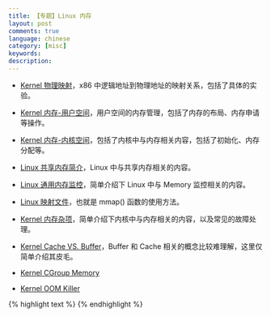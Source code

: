 ```yaml
---
title: 【专题】Linux 内存
layout: post
comments: true
language: chinese
category: [misc]
keywords:
description:
---
```




<!-- more -->


* [Kernel 物理映射](/post/kernel-memory-virtual-physical-map.html)，x86 中逻辑地址到物理地址的映射关系，包括了具体的实验。
* [Kernel 内存-用户空间](/post/kernel-memory-management-from-userspace-view.html)，用户空间的内存管理，包括了内存的布局、内存申请等操作。
* [Kernel 内存-内核空间](/post/kernel-memory-management-from-kernel-view.html)，包括了内核中与内存相关内容，包括了初始化、内存分配等。
* [Linux 共享内存简介](/post/linux-program-shared-memory.html)，Linux 中与共享内存相关的内容。
* [Linux 通用内存监控](/post/linux-monitor-memory.html)，简单介绍下 Linux 中与 Memory 监控相关的内容。
* [Linux 映射文件](/post/kernel-memory-mmap-introduce.html)，也就是 mmap() 函数的使用方法。
* [Kernel 内存杂项](/post/kernel-memory-tips.html)，简单介绍下内核中与内存相关的内容，以及常见的故障处理。

* [Kernel Cache VS. Buffer](/post/linux-memory-buffer-vs-cache-details.html)，Buffer 和 Cache 相关的概念比较难理解，这里仅简单介绍其皮毛。
* [Kernel CGroup Memory](/post/kernel-cgroup-memory-introduce.html)
* [Kernel OOM Killer](/post/kernel-memory-oom-killer-introduce.html)

<!--
Golang语法
https://blog.csdn.net/u013210620/article/details/78404805?locationNum=8&fps=1


内存使用详解



### /proc/meminfo

这里面的 Buffers 就是 BufferCache，而 Cached 就是 PageCache 。

第二个问题，What is the difference between Buffers and Cached columns in /proc/meminfo output?

/proc/meminfo输出的Buffers与Cached这两列有什么区别？
cat /proc/meminfo
MemTotal:      8162388 kB
MemFree:         86004 kB
Buffers:         56432 kB
Cached:        1141924 kB
SwapCached:     800992 kB
Active:        6090024 kB
Inactive:      1857208 kB
HighTotal:           0 kB
HighFree:            0 kB
LowTotal:      8162388 kB
LowFree:         86004 kB
SwapTotal:     2096472 kB
SwapFree:      1048264 kB
...
Robert Love：

短话长说，Cached等于Linux page cache的大小减去swap cache的大小，swap cache的大小是SwapCached那一列（因此全部page cache的大小就等于Cached+SwapCached）。Linux通过page cache执行所有的I/O操作。写的实现很简单，只要将page cache中相应的页标记为脏页即可；负责刷盘的线程会周期性的将脏页写回磁盘。读就是直接读取page cache的数据，如果数据还没被缓存，就先读进来。在现代的Linux系统中，Cached很容易就会达到几个G，当内存有压力时它才会缩小。只要需要系统就会清理page cache并将数据swap到磁盘以获取更多可用的内存。

Buffers是内存中块I/O的缓冲区。相对来说，它们是比较短暂的。在Linux内核2.4版本之前，page cache跟buffer cache是分开的。从2.4开始，page cache跟buffer cache统一了。Buffers就只缓存raw disk block了，这一部分不在page cache—也就是非文件数据。Buffers这个指标也就不那么重要了。大部分系统中，Buffers经常也就几十M。
在监控中开始对着两个Cache有点搞不清楚，后来查了下，弄清楚了它们的区别，都是Cache但完全不是缓存一种东西，很好区分。

我们通过三个测试例子，发现Linux系统内存中的cache并不是在所有情况下都能被释放当做空闲空间用的。并且也也明确了，即使可以释放cache，也并不是对系统来说没有成本的。总结一下要点，我们应该记得这样几点：

当cache作为文件缓存被释放的时候会引发IO变高，这是cache加快文件访问速度所要付出的成本。

当理解了这些的时候，希望大家对free命令的理解可以达到我们说的第三个层次。我们应该明白，内存的使用并不是简单的概念，cache也并不是真的可以当成空闲空间用的。如果我们要真正深刻理解你的系统上的内存到底使用的是否合理，是需要理解清楚很多更细节知识，并且对相关业务的实现做更细节判断的。我们当前实验场景是Centos 6的环境，不同版本的Linux的free现实的状态可能不一样，大家可以自己去找出不同的原因。
https://xuxinkun.github.io/2016/05/16/memory-monitor-with-cgroup/
http://blog.51cto.com/alanwu/1122077
http://blog.yufeng.info/archives/tag/fincore
https://blog.csdn.net/icycode/article/details/80200437
http://blog.yufeng.info/archives/2456
https://blog.csdn.net/liuxiao723846/article/details/72628847
http://blog.51cto.com/shanker/1787378

https://segmentfault.com/a/1190000005601925
https://www.cnblogs.com/wangchenxicool/articles/2172035.html
https://blog.csdn.net/windeal3203/article/details/52864994
https://blog.csdn.net/windeal3203/article/details/52849236
https://blog.csdn.net/feitianxuxue/article/details/9386843

grep hang死阻塞到pipe_wait
https://www.cnblogs.com/embedded-linux/p/6986525.html
https://www.chenyudong.com/archives/python-subprocess-popen-block.html
http://xstarcd.github.io/wiki/Python/python_subprocess_study.html

steal guest guest_nice

关于CPU使用率的计算方法(Devops还有很多不错的文章) account_guest_time
https://github.com/Leo-G/DevopsWiki/wiki/How-Linux-CPU-Usage-Time-and-Percentage-is-calculated
https://blog.csdn.net/jessysong/article/details/73571878
http://blog.scoutapp.com/articles/2013/07/25/understanding-cpu-steal-time-when-should-you-be-worried
Linux进程网络流量统计
http://www.freebuf.com/articles/system/182158.html
DEVOPS工具集
http://blog.jobbole.com/80879/
buildbot


















buffer 全称是 buffer cache 内存，块设备的读写缓冲区，一般是由于没有使用文件系统直接对磁盘操作。
cache 全称为 page cache 内存，作为文件系统的缓冲。

dentries 目录的数据结构
inodes 文件的数据结构

在 [ELC: How much memory are applications really using?](https://lwn.net/Articles/230975/) 中，有介绍如何将虚拟地址映射到物理地址空间，其中主要涉及了如下的几个文件。

  /proc/kpagecount — A binary array of 64-bit words, one for each page of physical RAM, containing the current count of mappings for that page.
  /proc/kpageflags — A binary array of 64-bit words, one for each page of physical RAM, containing a set of flag bits for that page.
  /proc/pid/pagemap — A binary array of 64-bit words, one for each page in process pid's virtual address space, containing the physical address of the mapped page.

然后再结合 `/proc/PID/maps` 文件，基本上就可以确认进程内存映射到了那些物理内存上。不过难点是，因为需要读取多个文件，实际很难获取到一个一致的内存镜像。

[Capturing Process Memory Usage Under Linux](http://www.eqware.net/articles/CapturingProcessMemoryUsageUnderLinux/index.html) 介绍如何将虚拟地址映射到物理地址空间。

不同的 Region 会有多个属性，包括了 Read-Only、Read-Write、Execute-Only 等。

一片很经典的介绍内存相关的内容 [What Every Programmer Should Know About Memory](https://akkadia.org/drepper/cpumemory.pdf)

介绍了申请内存时的四种分类 [Memory Types](https://techtalk.intersec.com/2013/07/memory-part-1-memory-types/)


----- 查看系统中与共享内存相关的信息
# ipcs -m
# ipcrm -m|-q|-s shm_id

共享内存使用
https://blog.csdn.net/guoping16/article/details/6584058


brk(), sbrk() 用法详解 
https://blog.csdn.net/sgbfblog/article/details/7772153

http://huqunxing.site/2017/03/31/linux%E5%86%85%E5%AD%98%E5%8D%A0%E7%94%A8%E5%88%86%E6%9E%90/
http://senlinzhan.github.io/2017/07/02/linux-memory/

内存的限制提供了多个粒度，包括了 RSS(`memory.limit_in_bytes`)、RSS+SWAP(`memory.memsw.limit_in_bytes`)，另外还有 kmem 以及 kmem.tcp 等配置，如果已经打开了 swap 那么可能看到的值要大很多。

注意，如果只设置了 RSS，那么实际上可能还可以分配内存，只是部分转储到了 swap 上。

Sysbench压测使用简介
https://wiki.gentoo.org/wiki/Sysbench
Perf测试
http://donghao.org/2016/11/30/using-sysbench-to-test-memory-performance/


Linux上通过top查看进程的RES和SHR的值很高，表示进程（独）占用的内存很多吗？ 
http://filwmm1314.blog.163.com/blog/static/2182591920121016541582/


CGroup内存与进程内存的区别
http://hustcat.github.io/memory-usage-in-process-and-cgroup/

https://lwn.net/Articles/529927/
https://github.com/torvalds/linux/blob/master/Documentation/cgroup-v1/memcg_test.txt
http://www.wowotech.net/memory_management/meminfo_1.html
http://www.361way.com/memory-analysis/5018.html
http://linuxperf.com/?p=142

与进程内存相关的文件包括了：

### /proc/PID/stat

其中包括了 `vsize` 以及 `rss` ，可以通过 `man proc` 查看相关的解释。

#### RSS

该文件在内核中的入口为 `do_task_stat()` 函数，其中 RSS 通过 `get_mm_rss()` 获取大小。

static inline unsigned long get_mm_rss(struct mm_struct *mm)
{
        return get_mm_counter(mm, MM_FILEPAGES) + get_mm_counter(mm, MM_ANONPAGES);
}

那么这两个值分别代表了什么含义呢？

内核中与进程相关的结构体为 `struct task_struct` ，其中包含了与内存相关的结构体 `struct mm_struct` ，而与 RSS 使用情况相关的为 `struct mm_rss_stat` 。

struct mm_rss_stat {
	atomic_long_t count[NR_MM_COUNTERS];
};

与该统计相关的会在创建子进程时初始化为 0 ，然后在申请内存时，也就是在 `mm/memory.c` 文件中进行累加计数。

## cgroup

对应了 cgroup 中的 `memory.stat` 文件，详细的含义可以参考 [Documentation/cgroups/memory.txt](https://lwn.net/Articles/529927/) 中的介绍。

memcg_stat_show()

mem_cgroup_stat_index

usage_in_bytes

并非准确的实时信息，如果要获取完全准确的信息需要通过 `memory.stats` 中的 RSS+CACHE(+SWAP) 获取。

注意，实测是 Cache+RSS 估计是 RSS 中同时已经包含了 SWAP 内存。

cat memory.usage_in_bytes && cat memory.stat

在 `$GOPATH` 目录下会保存三个子目录 `bin` `pkg` `src` 。

#### bin目录

用于通过 `go install` 安装二进制程序，如果设置了 `GOBIN` 环境变量则以此为准，如果 `GOPATH` 有多个目录，同样需要设置 `GOBIN` 。

#### pkg目录

在编译过程中生成的 `.a` 归档文件，一般都是代码包的名字，所有文件都会被存放到该目录下平台相关的目录中，例如 Linux 平台上为 `linux_amd64` 。

其中平台目录与 `GOOS` 和 `GOARCH` 这两个环境变量相关，系统默认自带不需要进行设置，分别表示操作系统类型和计算架构，而平台相关目录是以 `$GOOS_$GOARCH` 格式命名，对于 Linux 平台上这个目录名就是 `linux_amd64` 。

#### src目录

以代码包的形式组织并保存 Go 源码文件的，每个代码包都和 src 目录下的文件夹一一对应，每个子目录都是一个代码包。

源码包括了命令源码文件(为 `main` 包，含有 `main()` 入口函数)，库源码文件(需要保存在 `src` 目录下)，测试源码文件。

## 编译过程

与编译相关的子命令包括了 `build`、`get`、`install`、`run` 四个，其中有些通用的命令参数简介如下。

### 编译选项

* `-a` 强制重新编译所有涉及的代码包(含标准包)，即使它们已经是最新的了。
* `-n` 仅打印执行过程中所使用到的命令，而不是真正执行。
* `-race` 检测并报告程序中存在的数据竞争问题，尤其是在使用并发编程时非常重要。
* `-v` 打印命令执行过程中所涉及的代码包，包括了直接或者间接依赖的那些代码包。
* `-work` 打印命令执行过程中生成和使用的临时工作目录，而且命令执行完后不会删除。
* `-x` 打印在执行过程中所有使用到的命令，同时执行它们。

### go run

专门用来运行命令源码文件的命令，注意，**不是所有 Go 的源码文件** ！只能接受一个命令源码文件以及若干个 `main` 库源码文件作为参数，且不能接受测试源码文件。

详细示例
https://halfrost.com/go_command/
关于动态链接的示例
http://wiki.jikexueyuan.com/project/go-command-tutorial/0.1.html
从源码开始分析
https://blog.csdn.net/free2o/article/details/38417293




-->


{% highlight text %}
{% endhighlight %}
